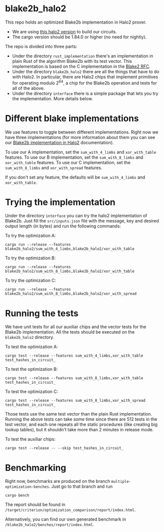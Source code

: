 # blake2b_halo2
This repo holds an optimized Blake2b implementation in Halo2 prover.

* We are using [this halo2 version](https://github.com/input-output-hk/halo2) to build our circuits.
* The cargo version should be 1.84.0 or higher (no need for nightly).

The repo is divided into three parts:
* Under the directory ```rust_implementation``` there's an implementation in plain Rust of the algorithm Blake2b with its test vector. This implementation is based on the C implementation in the [Blake2 RFC](https://datatracker.ietf.org/doc/html/rfc7693.html).
* Under the directory ```blake2b_halo2``` there are all the things that have to do with Halo2. In particular, there are Halo2 chips that implement primitives for operating modulo $2^{64}$, a chip for the Blake2b operation and tests for all of the above.
* Under the directory ```interface``` there is a simple package that lets you try the implementation. More details below.   


# Different blake implementations

We use features to toggle between different implementations. Right now we have three implementations (for more information about them you can see our [Blake2b implementation in Halo2](https://hackmd.io/@BjOWve_hTxGZidE1ii0HJg/HkVu20JFkx) documentation).

To use our A implementation, set the `sum_with_4_limbs` and `xor_with_table` features. 
To use our B implementation, set the `sum_with_8_limbs` and `xor_with_table` features.
To use our C implementation, set the `sum_with_8_limbs` and `xor_with_spread` features.

If you don't set any feature, the defaults will be `sum_with_4_limbs` and `xor_with_table`. 

# Trying the implementation
Under the directory ```interface``` you can try the halo2 implementation of Blake2b.
Just fill the ```src/inputs.json``` file with the message, key and desired output length (in bytes) and run the following commands:

To try the optimization A: 

```cargo run --release --features blake2b_halo2/sum_with_4_limbs,blake2b_halo2/xor_with_table```

To try the optimization B:

```cargo run --release --features blake2b_halo2/sum_with_8_limbs,blake2b_halo2/xor_with_table```

To try the optimization C:

```cargo run --release --features blake2b_halo2/sum_with_8_limbs,blake2b_halo2/xor_with_spread```


# Running the tests

We have unit tests for all our auxiliar chips and the vector tests for the Blake2b implementation. All the tests should be executed on the ```blake2b_halo2``` directory.

To test the optimization A:

```cargo test --release --features sum_with_4_limbs,xor_with_table test_hashes_in_circuit_```

To test the optimization B:

```cargo test --release --features sum_with_8_limbs,xor_with_table test_hashes_in_circuit_```

To test the optimization C:

```cargo test --release --features sum_with_8_limbs,xor_with_spread test_hashes_in_circuit_```


Those tests use the same test vector than the plain Rust implementation. Running the above tests can take some time since there are 512 tests in the test vector, and each one repeats all the static procedures (like creating big lookup tables), but it shouldn't take more than 2 minutes in release mode.

To test the auxiliar chips:

```cargo test --release -- --skip test_hashes_in_circuit_```

# Benchmarking
Right now, benchmarks are produced on the branch ```multiple-optimization-benches```. Just go to that branch and run 

```cargo bench```

The report should be found in ```/target/criterion/optimization_comparison/report/index.html```. 

Alternatively, you can find our own generated benchmark in ```/blake2b_halo2/benches/report/index.html```. 